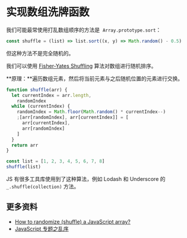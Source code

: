 # 实现数组洗牌函数

我们可能最常使用打乱数组顺序的方法是  `Array.prototype.sort`：

```js
const shuffle = (list) => list.sort((x, y) => Math.random() - 0.5)
```

但这种方法不是完全随机的。

我们可以使用 [Fisher-Yates Shuffling](https://www.wikiwand.com/en/Fisher%E2%80%93Yates_shuffle) 算法对数组进行随机排序。

**原理：**遍历数组元素，然后将当前元素与之后随机位置的元素进行交换。

```js
function shuffle(arr) {
  let currentIndex = arr.length,
    randomIndex
  while (currentIndex) {
    randomIndex = Math.floor(Math.random() * currentIndex--)
    ;[arr[randomIndex], arr[currentIndex]] = [
      arr[currentIndex],
      arr[randomIndex]
    ]
  }
  return arr
}

const list = [1, 2, 3, 4, 5, 6, 7, 8]
shuffle(list)
```

JS 有很多工具库使用到了这种算法，例如 Lodash 和 Underscore 的 `_.shuffle(collection)` 方法。

## 更多资料

- [How to randomize (shuffle) a JavaScript array?](https://stackoverflow.com/questions/2450954/how-to-randomize-shuffle-a-javascript-array)
- [JavaScript 专题之乱序](https://github.com/mqyqingfeng/Blog/issues/51)
